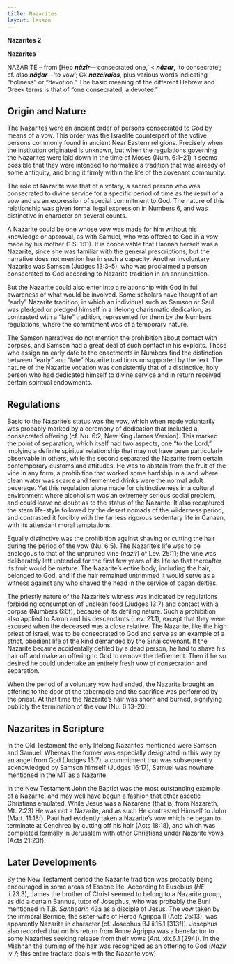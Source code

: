 ```yaml
---
title: Nazarites
layout: lesson
---
```



**Nazarites 2**

**Nazarites**

NAZARITE – from [Heb ***nāzîr***—‘consecrated one,’ \< ***nāzar***, ‘to
consecrate’; cf. also ***nāḏar***—‘to vow’; Gk ***nazeiraíos***, plus
various words indicating “holiness” or “devotion.” The basic meaning of
the different Hebrew and Greek terms is that of “one consecrated, a
devotee.”

Origin and Nature
-----------------

The Nazarites were an ancient order of persons consecrated to God by
means of a vow. This order was the Israelite counterpart of the votive
persons commonly found in ancient Near Eastern religions. Precisely when
the institution originated is unknown, but when the regulations
governing the Nazarites were laid down in the time of Moses (Num.
6:1–21) it seems possible that they were intended to normalize a
tradition that was already of some antiquity, and bring it firmly within
the life of the covenant community.

The role of Nazarite was that of a votary, a sacred person who was
consecrated to divine service for a specific period of time as the
result of a vow and as an expression of special commitment to God. The
nature of this relationship was given formal legal expression in Numbers
6, and was distinctive in character on several counts.

A Nazarite could be one whose vow was made for him without his knowledge
or approval, as with Samuel, who was offered to God in a vow made by his
mother (1 S. 1:11). It is conceivable that Hannah herself was a
Nazarite, since she was familiar with the general prescriptions, but the
narrative does not mention her in such a capacity. Another involuntary
Nazarite was Samson (Judges 13:3–5), who was proclaimed a person
consecrated to God according to Nazarite tradition in an annunciation.

But the Nazarite could also enter into a relationship with God in full
awareness of what would be involved. Some scholars have thought of an
“early” Nazarite tradition, in which an individual such as Samson or
Saul was pledged or pledged himself in a lifelong charismatic
dedication, as contrasted with a “late” tradition, represented for them
by the Numbers regulations, where the commitment was of a temporary
nature.

The Samson narratives do not mention the prohibition about contact with
corpses, and Samson had a great deal of such contact in his exploits.
Those who assign an early date to the enactments in Numbers find the
distinction between “early” and “late” Nazarite traditions unsupported
by the text. The nature of the Nazarite vocation was consistently that
of a distinctive, holy person who had dedicated himself to divine
service and in return received certain spiritual endowments.

Regulations
-----------

Basic to the Nazarite’s status was the vow, which when made voluntarily
was probably marked by a ceremony of dedication that included a
consecrated offering (cf. Nu. 6:2, New King James Version). This marked
the point of separation, which itself had two aspects, one “to the
Lord,” implying a definite spiritual relationship that may not have been
particularly observable in others, while the second separated the
Nazarite from certain contemporary customs and attitudes. He was to
abstain from the fruit of the vine in any form, a prohibition that
worked some hardship in a land where clean water was scarce and
fermented drinks were the normal adult beverage. Yet this regulation
alone made for distinctiveness in a cultural environment where
alcoholism was an extremely serious social problem, and could leave no
doubt as to the status of the Nazarite. It also recaptured the stern
life-style followed by the desert nomads of the wilderness period, and
contrasted it forcibly with the far less rigorous sedentary life in
Canaan, with its attendant moral temptations.

Equally distinctive was the prohibition against shaving or cutting the
hair during the period of the vow (Nu. 6:5). The Nazarite’s life was to
be analogous to that of the unpruned vine (*nāzîr*) of Lev. 25:11; the
vine was deliberately left untended for the first few years of its life
so that thereafter its fruit would be mature. The Nazarite’s entire
body, including the hair, belonged to God, and if the hair remained
untrimmed it would serve as a witness against any who shaved the head in
the service of pagan deities.

The priestly nature of the Nazarite’s witness was indicated by
regulations forbidding consumption of unclean food (Judges 13:7) and
contact with a corpse (Numbers 6:6f), because of its defiling nature.
Such a prohibition also applied to Aaron and his descendants (Lev.
21:1), except that they were excused when the deceased was a close
relative. The Nazarite, like the high priest of Israel, was to be
consecrated to God and serve as an example of a strict, obedient life of
the kind demanded by the Sinai covenant. If the Nazarite became
accidentally defiled by a dead person, he had to shave his hair off and
make an offering to God to remove the defilement. Then if he so desired
he could undertake an entirely fresh vow of consecration and separation.

When the period of a voluntary vow had ended, the Nazarite brought an
offering to the door of the tabernacle and the sacrifice was performed
by the priest. At that time the Nazarite’s hair was shorn and burned,
signifying publicly the termination of the vow (Nu. 6:13–20).

Nazarites in Scripture
----------------------

In the Old Testament the only lifelong Nazarites mentioned were Samson
and Samuel. Whereas the former was especially designated in this way by
an angel from God (Judges 13:7), a commitment that was subsequently
acknowledged by Samson himself (Judges 16:17), Samuel was nowhere
mentioned in the MT as a Nazarite.

In the New Testament John the Baptist was the most outstanding example
of a Nazarite, and may well have begun a fashion that other ascetic
Christians emulated. While Jesus was a Nazarene (that is, from Nazareth,
Mt. 2:23) He was not a Nazarite, and as such He contrasted Himself to
John (Matt. 11:18f). Paul had evidently taken a Nazarite’s vow which he
began to terminate at Cenchrea by cutting off his hair (Acts 18:18), and
which was completed formally in Jerusalem with other Christians under
Nazarite vows (Acts 21:23f).

Later Developments
------------------

By the New Testament period the Nazarite tradition was probably being
encouraged in some areas of Essene life. According to Eusebius (*HE*
ii.23.3), James the brother of Christ seemed to belong to a Nazarite
group, as did a certain Bannus, tutor of Josephus, who was probably the
Buni mentioned in T.B. *Sanhedrin* 43a as a disciple of Jesus. The vow
taken by the immoral Bernice, the sister-wife of Herod Agrippa II (Acts
25:13), was apparently Nazarite in character (cf. Josephus BJ ii.15.1
[313f]). Josephus also recorded that on his return from Rome Agrippa was
a benefactor to some Nazarites seeking release from their vows (*Ant.*
xix.6.1 [294]). In the Mishnah the burning of the hair was recognized as
an offering to God (*Nazir* iv.7; this entire tractate deals with the
Nazarite vow).

